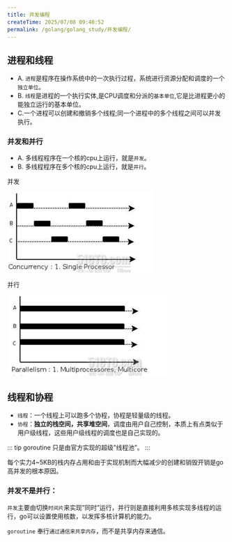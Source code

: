 ```yaml
---
title: 并发编程
createTime: 2025/07/08 09:40:52
permalink: /golang/golang_study/并发编程/
---
```


## 进程和线程

- A. `进程`是程序在操作系统中的一次执行过程，系统进行资源分配和调度的一个`独立单位`。
- B. `线程`是进程的一个执行实体,是CPU调度和分派的`基本单位`,它是比进程更小的能独立运行的基本单位。
- C.一个进程可以创建和撤销多个线程;同一个进程中的多个线程之间可以并发执行。  

### 并发和并行

- A. 多线程程序在一个核的cpu上运行，就是`并发`。
- B. 多线程程序在多个核的cpu上运行，就是`并行`。

并发

![img](./img/1-1.png)

并行

![img](./img/1-2.png)

## 线程和协程

- `线程`：一个线程上可以跑多个协程，协程是轻量级的线程。
- `协程`：**独立的栈空间，共享堆空间**，调度由用户自己控制，本质上有点类似于用户级线程，这些用户级线程的调度也是自己实现的。


::: tip goroutine 只是由官方实现的超级”线程池”。
:::

每个实力4~5KB的栈内存占用和由于实现机制而大幅减少的创建和销毁开销是go高并发的根本原因。

### 并发不是并行：

`并发`主要由切换`时间片`来实现”同时”运行，并行则是直接利用多核实现多线程的运行，go可以设置使用核数，以发挥多核计算机的能力。

`goroutine` 奉行`通过通信来共享内存`，而不是共享内存来通信。